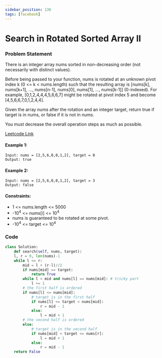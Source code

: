 ```yaml
---
sidebar_position: 136
tags: [facebook]
---
```


# Search in Rotated Sorted Array II

### Problem Statement

There is an integer array nums sorted in non-decreasing order (not necessarily with distinct values).

Before being passed to your function, nums is rotated at an unknown pivot index k (0 <= k < nums.length) such that the resulting array is [nums[k], nums[k+1], ..., nums[n-1], nums[0], nums[1], ..., nums[k-1]] (0-indexed). For example, [0,1,2,4,4,4,5,6,6,7] might be rotated at pivot index 5 and become [4,5,6,6,7,0,1,2,4,4].

Given the array nums after the rotation and an integer target, return true if target is in nums, or false if it is not in nums.

You must decrease the overall operation steps as much as possible.

[Leetcode Link](https://leetcode.com/problems/search-in-rotated-sorted-array-ii/)

#### Example 1:

```
Input: nums = [2,5,6,0,0,1,2], target = 0
Output: true
```

#### Example 2:

```
Input: nums = [2,5,6,0,0,1,2], target = 3
Output: false
```

#### Constraints:

- 1 <= nums.length <= 5000
- -10<sup>4</sup> <= nums[i] <= 10<sup>4</sup>
- nums is guaranteed to be rotated at some pivot.
- -10<sup>4</sup> <= target <= 10<sup>4</sup>

### Code

```python title="Python"
class Solution:
    def search(self, nums, target):
    l, r = 0, len(nums)-1
    while l <= r:
        mid = l + (r-l)//2
        if nums[mid] == target:
            return True
        while l < mid and nums[l] == nums[mid]: # tricky part
            l += 1
        # the first half is ordered
        if nums[l] <= nums[mid]:
            # target is in the first half
            if nums[l] <= target < nums[mid]:
                r = mid - 1
            else:
                l = mid + 1
        # the second half is ordered
        else:
            # target is in the second half
            if nums[mid] < target <= nums[r]:
                l = mid + 1
            else:
                r = mid - 1
    return False
```
